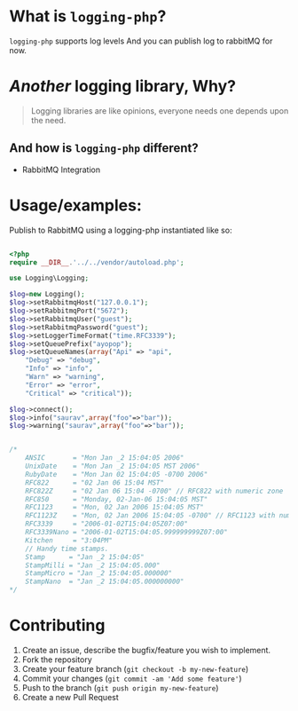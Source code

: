# What is `logging-php`?

`logging-php` supports log levels And you can publish log to rabbitMQ for now.

# _Another_ logging library, Why?

> Logging libraries are like opinions, everyone needs one depends upon the need.


## And how is `logging-php` different?

- RabbitMQ Integration



# Usage/examples:



Publish to RabbitMQ using a logging-php instantiated like so:

```php

<?php
require __DIR__.'../../vendor/autoload.php';

use Logging\Logging;

$log=new Logging();
$log->setRabbitmqHost("127.0.0.1");
$log->setRabbitmqPort("5672");
$log->setRabbitmqUser("guest");
$log->setRabbitmqPassword("guest");
$log->setLoggerTimeFormat("time.RFC3339");
$log->setQueuePrefix("ayopop");
$log->setQueueNames(array("Api" => "api",
    "Debug" => "debug",
    "Info" => "info",
    "Warn" => "warning",
    "Error" => "error",
    "Critical" => "critical"));

$log->connect();
$log->info("saurav",array("foo"=>"bar"));
$log->warning("saurav",array("foo"=>"bar"));


/*
	ANSIC       = "Mon Jan _2 15:04:05 2006"
	UnixDate    = "Mon Jan _2 15:04:05 MST 2006"
	RubyDate    = "Mon Jan 02 15:04:05 -0700 2006"
	RFC822      = "02 Jan 06 15:04 MST"
	RFC822Z     = "02 Jan 06 15:04 -0700" // RFC822 with numeric zone
	RFC850      = "Monday, 02-Jan-06 15:04:05 MST"
	RFC1123     = "Mon, 02 Jan 2006 15:04:05 MST"
	RFC1123Z    = "Mon, 02 Jan 2006 15:04:05 -0700" // RFC1123 with numeric zone
	RFC3339     = "2006-01-02T15:04:05Z07:00"
	RFC3339Nano = "2006-01-02T15:04:05.999999999Z07:00"
	Kitchen     = "3:04PM"
	// Handy time stamps.
	Stamp      = "Jan _2 15:04:05"
	StampMilli = "Jan _2 15:04:05.000"
	StampMicro = "Jan _2 15:04:05.000000"
	StampNano  = "Jan _2 15:04:05.000000000"
*/


```



# Contributing

1. Create an issue, describe the bugfix/feature you wish to implement.
2. Fork the repository
3. Create your feature branch (`git checkout -b my-new-feature`)
4. Commit your changes (`git commit -am 'Add some feature'`)
5. Push to the branch (`git push origin my-new-feature`)
6. Create a new Pull Request

